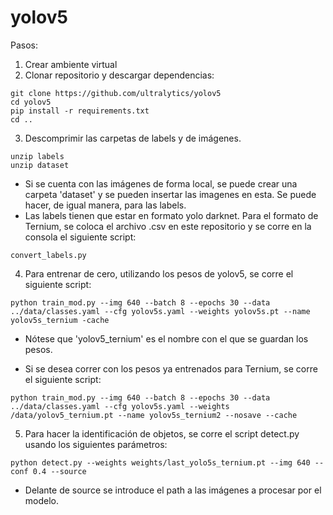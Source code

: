# yolov5

Pasos:

1. Crear ambiente virtual
2. Clonar repositorio y descargar dependencias:

```
git clone https://github.com/ultralytics/yolov5
cd yolov5
pip install -r requirements.txt
cd ..
```

3. Descomprimir las carpetas de labels y de imágenes.

```
unzip labels
unzip dataset
```

- Si se cuenta con las imágenes de forma local, se puede crear una carpeta 'dataset' y se pueden insertar las imagenes en esta. Se puede hacer, de igual manera, para las labels.
- Las labels tienen que estar en formato yolo darknet. Para el formato de Ternium, se coloca el archivo .csv en este repositorio y se corre en la consola el siguiente script:

```
convert_labels.py
```

4. Para entrenar de cero, utilizando los pesos de yolov5, se corre el siguiente script:
 
 ```
 python train_mod.py --img 640 --batch 8 --epochs 30 --data ../data/classes.yaml --cfg yolov5s.yaml --weights yolov5s.pt --name yolov5s_ternium -cache
 ```

- Nótese que 'yolov5_ternium' es el nombre con el que se guardan los pesos. 

- Si se desea correr con los pesos ya entrenados para Ternium, se corre el siguiente script:

```
python train_mod.py --img 640 --batch 8 --epochs 30 --data ../data/classes.yaml --cfg yolov5s.yaml --weights /data/yolov5_ternium.pt --name yolov5s_ternium2 --nosave --cache
```

5. Para hacer la identificación de objetos, se corre el script detect.py usando los siguientes parámetros:
```
python detect.py --weights weights/last_yolo5s_ternium.pt --img 640 --conf 0.4 --source 
```

- Delante de source se introduce el path a las imágenes a procesar por el modelo.
